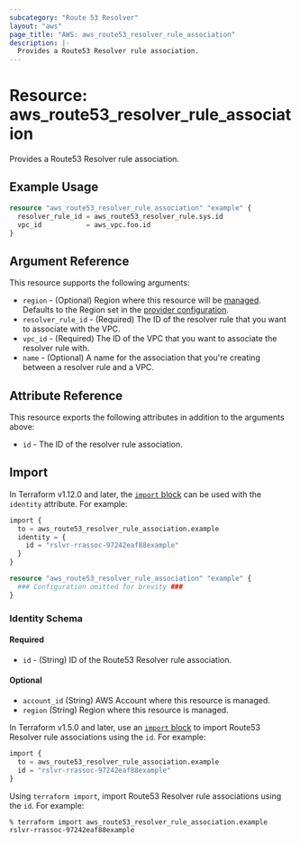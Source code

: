 ```yaml
---
subcategory: "Route 53 Resolver"
layout: "aws"
page_title: "AWS: aws_route53_resolver_rule_association"
description: |-
  Provides a Route53 Resolver rule association.
---
```


# Resource: aws_route53_resolver_rule_association

Provides a Route53 Resolver rule association.

## Example Usage

```terraform
resource "aws_route53_resolver_rule_association" "example" {
  resolver_rule_id = aws_route53_resolver_rule.sys.id
  vpc_id           = aws_vpc.foo.id
}
```

## Argument Reference

This resource supports the following arguments:

* `region` - (Optional) Region where this resource will be [managed](https://docs.aws.amazon.com/general/latest/gr/rande.html#regional-endpoints). Defaults to the Region set in the [provider configuration](https://registry.terraform.io/providers/hashicorp/aws/latest/docs#aws-configuration-reference).
* `resolver_rule_id` - (Required) The ID of the resolver rule that you want to associate with the VPC.
* `vpc_id` - (Required) The ID of the VPC that you want to associate the resolver rule with.
* `name` - (Optional) A name for the association that you're creating between a resolver rule and a VPC.

## Attribute Reference

This resource exports the following attributes in addition to the arguments above:

* `id` - The ID of the resolver rule association.

## Import

In Terraform v1.12.0 and later, the [`import` block](https://developer.hashicorp.com/terraform/language/import) can be used with the `identity` attribute. For example:

```terraform
import {
  to = aws_route53_resolver_rule_association.example
  identity = {
    id = "rslvr-rrassoc-97242eaf88example"
  }
}

resource "aws_route53_resolver_rule_association" "example" {
  ### Configuration omitted for brevity ###
}
```

### Identity Schema

#### Required

* `id` - (String) ID of the Route53 Resolver rule association.

#### Optional

- `account_id` (String) AWS Account where this resource is managed.
- `region` (String) Region where this resource is managed.

In Terraform v1.5.0 and later, use an [`import` block](https://developer.hashicorp.com/terraform/language/import) to import Route53 Resolver rule associations using the `id`. For example:

```terraform
import {
  to = aws_route53_resolver_rule_association.example
  id = "rslvr-rrassoc-97242eaf88example"
}
```

Using `terraform import`, import Route53 Resolver rule associations using the `id`. For example:

```console
% terraform import aws_route53_resolver_rule_association.example rslvr-rrassoc-97242eaf88example
```
